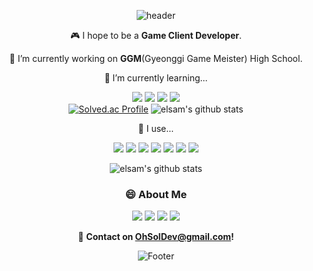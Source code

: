 <div align="center">

![header](https://capsule-render.vercel.app/api?type=Waving&color=timeGradient&height=200&section=header&text=Hi,%20I'm%20YeEun%20Oh%20(Elsam)%20👋&animation=fadeIn&fontSize=50&fontColor=314200)
<p>
  
  🎮  I hope to be a **Game Client Developer**.    
  
  🔭 I’m currently working on **GGM**(Gyeonggi Game Meister) High School.
  
  🌱 I’m currently learning...
  
<img src="https://img.shields.io/badge/Unity-222324?style=for-the-badge&logo=Unity&logoColor=white"> <img src="https://img.shields.io/badge/C++-00599C?style=for-the-badge&logo=c%2B%2B&&logoColor=white"> <img src="https://img.shields.io/badge/C%23-239120?style=for-the-badge&logo=CSharp&logoColor=white"> <img src="https://img.shields.io/badge/Unreal-0E1128?style=for-the-badge&logo=unrealengine&logoColor=white">
  <br> [![Solved.ac Profile](http://mazassumnida.wtf/api/v2/generate_badge?boj=elsam)](https://solved.ac/elsam/)  ![elsam's github stats](https://github-readme-stats.vercel.app/api/top-langs/?username=elsam0104&theme=radical&layout=compact)

   🔧 I use...
  
<img src="https://img.shields.io/badge/Sourcetree-0052CC?style=for-the-badge&logo=sourcetree&logoColor=white"> <img src="https://img.shields.io/badge/Fork-C8FFFF?style=for-the-badge"> <img src="https://img.shields.io/badge/TortoiseGit-B9E2FA?style=for-the-badge"> <img src="https://img.shields.io/badge/Github-181717?style=for-the-badge&logo=github&logoColor=white"> <img src="https://img.shields.io/badge/Notion-000000?style=for-the-badge&logo=notion&logoColor=white"> <img src="https://img.shields.io/badge/Miro-050038?style=for-the-badge&logo=miro&logoColor=white"> <img src="https://img.shields.io/badge/Git-F05032?style=for-the-badge&logo=git&logoColor=white">

![elsam's github stats](https://github-readme-streak-stats.herokuapp.com/?user=elsam0104&theme=radical)
<!--
  ![elsam's github stats](https://github-readme-stats.vercel.app/api?username=elsam0104&theme=radical)
-->

### 😄 About Me

<a href="http://ggm.gondr.net/user/profile/29"><img src="https://img.shields.io/badge/Portfolio-222324?style=for-the-badge"></a>
<a href="https://energetic-tumble-4ad.notion.site/789fbe425f9c4165930ad4c90dffbe1f"><img src="https://img.shields.io/badge/Notion-FECC00?style=for-the-badge&logo=Notion&logoColor=black"></a>
<a href="https://mail.google.com/mail/u/0/?tab=rm&ogbl&pli=1#inbox?compose=CllgCKCHVNGfzJRWfGkGdvMVvxLZSxXmmxBMgDdxWPlHZDMXQFNjpsmMtqKwjXLghTLSDnsBBcg"><img src="https://img.shields.io/badge/Gmail-EA4335?style=for-the-badge&logo=Gmail&logoColor=white"></a>
<a href="https://ohsol.tistory.com/"><img src="https://img.shields.io/badge/Tistory-F4F4EB?style=for-the-badge&logo=Tistory&logoColor=black"></a>
<br>

📧 **Contact on OhSolDev@gmail.com!**

![Footer](https://capsule-render.vercel.app/api?type=waving&color=timeGradient&height=200&section=footer&text=Thank%20You%20for%20Coming!&animation=twinkling&fontSize=50&fontColor=314200)

<div>
  
<!--
**elsam0104/elsam0104** is a ✨ _special_ ✨ repository because its `README.md` (this file) appears on your GitHub profile.

Here are some ideas to get you started:

- 🔭 I’m currently working on ...
- 🌱 I’m currently learning ...
- 👯 I’m looking to collaborate on ...
- 🤔 I’m looking for help with ...
- 💬 Ask me about ...
- 📫 How to reach me: ...
- 😄 Pronouns: ...
- ⚡ Fun fact: ...
-->
